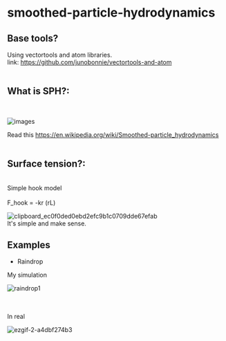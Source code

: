 # smoothed-particle-hydrodynamics
## Base tools?

Using vectortools and atom libraries.
<br>
link: https://github.com/junobonnie/vectortools-and-atom
<br>
<br>
    
## What is SPH?: 

<br>

![images](https://user-images.githubusercontent.com/60418809/193488491-11d30c08-d1ab-4c16-9cae-aeb376e9948e.png)

Read this https://en.wikipedia.org/wiki/Smoothed-particle_hydrodynamics
<br>
<br>

## Surface tension?:
<br>
Simple hook model
<br>
<br>
F_hook = -kr (r<L),
          0 (r>L)
          
![clipboard_ec0f0ded0ebd2efc9b1c0709dde67efab](https://user-images.githubusercontent.com/60418809/193487469-6a1c5375-ba23-45e5-ac4b-66cc6c67843b.png)
<br>
It's simple and make sense.

## Examples

  - Raindrop
  
  My simulation
  
  ![raindrop1](https://user-images.githubusercontent.com/60418809/193486761-10b740a7-a9be-4469-9c3d-92c65f32925d.gif)
  
  <br>
  <br>
  In real
  
  ![ezgif-2-a4dbf274b3](https://user-images.githubusercontent.com/60418809/193487008-c888cc72-a78a-4278-8407-bd17a0ca52d8.gif)

